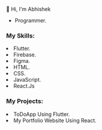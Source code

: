 👋 Hi, I'm Abhishek
- Programmer.
<h3>My Skills:</h3>
<li>Flutter.</li>
<li>Firebase.</li>
<li>Figma.</li>
<li>HTML.</li>
<li>CSS.</li>
<li>JavaScript.</li>
<li>React.Js</li>
<h3>My Projects:</h3>
<li>ToDoApp Using Flutter.</li>
<li>My Portfolio Website Using React. </li>
  
 
  
 

